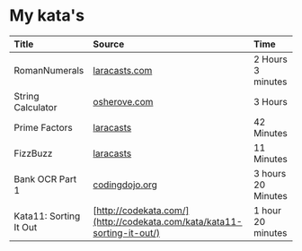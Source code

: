 # My kata's


|Title | Source | Time |
|:------|:----------|:----|
RomanNumerals | [laracasts.com](https://laracasts.com/series/code-katas-in-php) | 2 Hours 3 minutes
String Calculator | [osherove.com](http://osherove.com/tdd-kata-1/) |  3 Hours
Prime Factors | [laracasts](https://laracasts.com/series/code-katas-in-php/episodes/1) | 42 Minutes 
FizzBuzz | [laracasts](https://laracasts.com/series/code-katas-in-php/episodes/6) | 11 Minutes 
Bank OCR Part 1 | [codingdojo.org](http://codingdojo.org/kata/BankOCR/) | 3 hours 20 Minutes 
Kata11: Sorting It Out | [http://codekata.com/](http://codekata.com/kata/kata11-sorting-it-out/) | 1 hour 20 minutes
